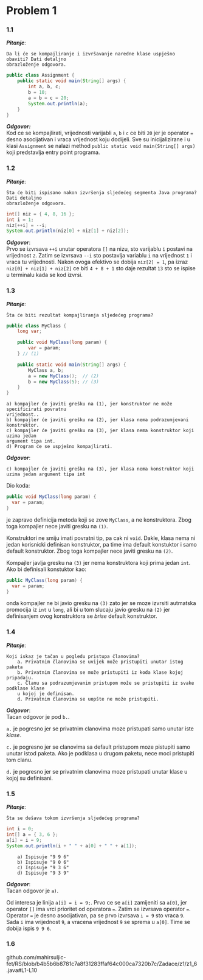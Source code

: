 # Problem 1

### 1.1
***Pitanje***:
```
Da li će se kompajliranje i izvršavanje naredne klase uspješno obaviti? Dati detaljno
obrazloženje odgovora.
```
``` java
public class Assignment {
    public static void main(String[] args) {
        int a, b, c;
        b = 10;
        a = b = c = 20;
        System.out.println(a);
    }
}
```

***Odgovor:*** \
Kod ce se kompajlirati, vrijednosti varijabli `a`, `b` i `c` ce biti `20` jer je operator `=` desno asocijativan i vraca vrijednost koju dodijeli.
Sve su inicijalizirane i u klasi `Assignment` se nalazi method `public static void main(String[] args)` koji predstavlja entry point programa.


### 1.2
***Pitanje***:
```
Šta će biti ispisano nakon izvršenja sljedećeg segmenta Java programa? Dati detaljno
obrazloženje odgovora.
```
``` java
int[] niz = { 4, 8, 16 };
int i = 1;
niz[++i] = --i;
System.out.println(niz[0] + niz[1] + niz[2]);
```

***Odgovor***: \
Prvo se izvrsava `++i` unutar operatora `[]` na nizu, sto varijablu `i` postavi na vrijednost `2`.
Zatim se izvrsava `--i` sto postavlja variablu `i` na vrijednost `1` i vraca tu vrijednosti.
Nakon ovoga efektivo se dobija `niz[2] = 1`, pa izraz `niz[0] + niz[1] + niz[2]` ce biti `4 + 8 + 1` sto daje rezultat `13` sto se ispise u terminalu kada se kod izvrsi.


### 1.3
***Pitanje***:
```
Šta će biti rezultat kompajliranja sljedećeg programa?
```
``` java
public class MyClass {
    long var;

    public void MyClass(long param) {
        var = param; 
    } // (1)

    public static void main(String[] args) {
        MyClass a, b;
        a = new MyClass();  // (2)
        b = new MyClass(5); // (3)
    }
}
```
```
a) kompajler će javiti grešku na (1), jer konstruktor ne može specificirati povratnu
vrijednost..
b) kompajler će javiti grešku na (2), jer klasa nema podrazumjevani konstruktor.
c) kompajler će javiti grešku na (3), jer klasa nema konstruktor koji uzima jedan
argument tipa int.
d) Program će se uspješno kompajlirati.
```

***Odgovor***:
```
c) kompajler će javiti grešku na (3), jer klasa nema konstruktor koji uzima jedan argument tipa int
```

Dio koda:
``` java
public void MyClass(long param) {
  var = param;
}
```
je zapravo definicija metoda koji se zove `MyClass`, a ne konstruktora.
Zbog toga kompajler nece javiti gresku na `(1)`.

Konstruktori ne smiju imati povratni tip, pa cak ni `void`.
Dakle, klasa nema ni jedan korisnicki definisan konstruktor, pa time ima default konstuktor i samo default konstruktor.
Zbog toga kompajler nece javiti gresku na `(2)`.

Kompajler javlja gresku na `(3)` jer nema konstruktora koji prima jedan `int`.
Ako bi definisali konstuktor kao:
``` java
public MyClass(long param) {
  var = param;
}
```
onda kompajler ne bi javio gresku na `(3)` zato jer se moze izvrsiti autmatska promocija iz `int` u `long`, ali bi u tom slucaju javio gresku na `(2)` jer definisanjem ovog konstruktora se *brise* default konstruktor.


### 1.4
***Pitanje***:
```
Koji iskaz je tačan u pogledu pristupa članovima?
    a. Privatnim članovima se uvijek može pristupiti unutar istog paketa
    b. Privatnim članovima se može pristupiti iz koda klase kojoj pripadaju.
    c. Članu sa podrazumjevanim pristupom može se pristupiti iz svake podklase klase
    u kojoj je definisan.
    d. Privatnim članovima se uopšte ne može pristupiti.
```

***Odgovor***: \
Tacan odgovor je pod `b.`.

`a.` je pogresno jer se privatnim clanovima moze pristupati samo unutar iste *klase*.

`c.` je pogresno jer se clanovima sa default pristupom moze pistupiti samo unutar istod paketa. Ako je podklasa u drugom paketu, nece moci pristupiti tom clanu.

`d.` je pogresno jer se privatnim clanovima moze pristupati unutar klase u kojoj su definisani.


### 1.5
***Pitanje***:
```
Šta se dešava tokom izvršenja sljedećeg programa?
```
``` java
int i = 0;
int[] a = { 3, 6 };
a[i] = i = 9;
System.out.println(i + " " + a[0] + " " + a[1]);
```
```
    a) Ispisuje "9 9 6"
    b) Ispisuje "9 0 6"
    c) Ispisuje "9 3 6"
    d) Ispisuje "9 3 9"
```

***Odgovor***: \
Tacan odgovor je `a)`.

Od interesa je linija `a[i] = i = 9;`.
Prvo ce se `a[i]` zamijeniti sa `a[0]`, 
jer operator `[]` ima vrci prioritet od operatora `=`.
Zatim se izvrsava operator `=`.
Operator `=` je desno asocijativan, pa se prvo izvrsava `i = 9` sto vraca `9`.
Sada `i` ima vrijednost `9`, a vracena vrijednost `9` se sprema u `a[0]`.
Time se dobija ispis `9 9 6`.


### 1.6
github.com/mahirsuljic-fet/RS/blob/b4b5b6b8781c7a8f31283ffaf64c000ca7320b7c/Zadace/z1/z1_6.java#L1-L10
